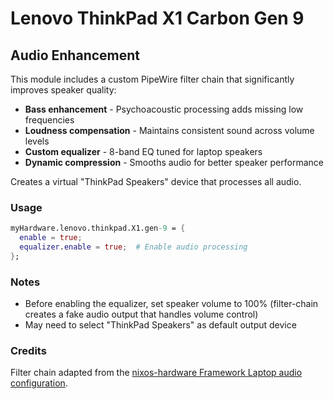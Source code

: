 # Lenovo ThinkPad X1 Carbon Gen 9

## Audio Enhancement

This module includes a custom PipeWire filter chain that significantly improves speaker quality:

- **Bass enhancement** - Psychoacoustic processing adds missing low frequencies
- **Loudness compensation** - Maintains consistent sound across volume levels
- **Custom equalizer** - 8-band EQ tuned for laptop speakers
- **Dynamic compression** - Smooths audio for better speaker performance

Creates a virtual "ThinkPad Speakers" device that processes all audio.

### Usage

```nix
myHardware.lenovo.thinkpad.X1.gen-9 = {
  enable = true;
  equalizer.enable = true;  # Enable audio processing
};
```

### Notes

- Before enabling the equalizer, set speaker volume to 100% (filter-chain creates a fake audio output that handles volume control)
- May need to select "ThinkPad Speakers" as default output device

### Credits

Filter chain adapted from the [nixos-hardware Framework Laptop audio configuration](https://github.com/NixOS/nixos-hardware/blob/master/framework/13-inch/common/audio.nix).
